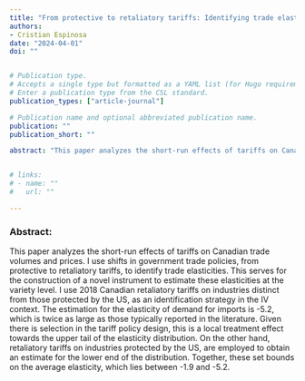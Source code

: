 ```yaml
---
title: "From protective to retaliatory tariffs: Identifying trade elasticities"
authors:
- Cristian Espinosa
date: "2024-04-01"
doi: ""


# Publication type.
# Accepts a single type but formatted as a YAML list (for Hugo requirements).
# Enter a publication type from the CSL standard.
publication_types: ["article-journal"]

# Publication name and optional abbreviated publication name.
publication: ""
publication_short: ""

abstract: "This paper analyzes the short-run effects of tariffs on Canadian trade volumes and prices. I use shifts in government trade policies, from protective to retaliatory tariffs, to identify trade elasticities. This serves for the construction of a novel instrument to estimate these elasticities at the variety level. I use 2018 Canadian retaliatory tariffs on industries distinct from those protected by the US, as an identification strategy in the IV context. The estimation for the elasticity of demand for imports is -5.2, which is twice as large as those typically reported in the literature. Given there is selection in the tariff policy design, this is a local treatment effect towards the upper tail of the elasticity distribution. On the other hand, retaliatory tariffs on industries protected by the US, are employed to obtain an estimate for the lower end of the distribution. Together, these set bounds on the average elasticity, which lies between -1.9 and -5.2."


# links:
# - name: ""
#   url: ""

---
```

### Abstract:

This paper analyzes the short-run effects of tariffs on Canadian trade volumes and prices. I use shifts in government trade policies, from protective to retaliatory tariffs, to identify trade elasticities. This serves for the construction of a novel instrument to estimate these elasticities at the variety level. I use 2018 Canadian retaliatory tariffs on industries distinct from those protected by the US, as an identification strategy in the IV context. The estimation for the elasticity of demand for imports is -5.2, which is twice as large as those typically reported in the literature. Given there is selection in the tariff policy design, this is a local treatment effect towards the upper tail of the elasticity distribution. On the other hand, retaliatory tariffs on industries protected by the US, are employed to obtain an estimate for the lower end of the distribution. Together, these set bounds on the average elasticity, which lies between -1.9 and -5.2.


